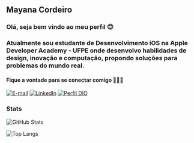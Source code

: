 ## Mayana Cordeiro

### Olá, seja bem vindo ao meu perfil 😊
### Atualmente sou estudante de Desenvolvimento iOS na Apple Developer Academy - UFPE onde desenvolvo habilidades de design, inovação e computação, propondo soluções para problemas do mundo real.

#### Fique a vontade para se conectar comigo 👩🏾‍💻
[![E-mail](https://img.shields.io/badge/-Email-000?style=for-the-badge&logo=gmail&logoColor=E94D5F)](mailto:mayanacoramos@gmail.com)
[![LinkedIn](https://img.shields.io/badge/-LinkedIn-000?style=for-the-badge&logo=linkedin&logoColor=30A3DC)](https://www.linkedin.com/in/mayana-cordeiro/)
[![Perfil DIO](https://img.shields.io/badge/-Perfil%20na%20DIO-000?style=for-the-badge)](https://www.dio.me/users/mayanacoramos)

### Stats
![GitHub Stats](https://github-readme-stats.vercel.app/api?username=mayanacordeiro&theme=transparent&bg_color=000&border_color=30A3DC&show_icons=true&icon_color=30A3DC&title_color=30A3DC&text_color=FFF)

![Top Langs](https://github-readme-stats-git-masterrstaa-rickstaa.vercel.app/api/top-langs/?username=mayanacordeiro&layout=compact&bg_color=000&border_color=30A3DC&title_color=30A3DC&text_color=FFF)

<!--
**mayanacordeiro/mayanacordeiro** is a ✨ _special_ ✨ repository because its `README.md` (this file) appears on your GitHub profile.

Here are some ideas to get you started:

- 🔭 I’m currently working on ...
- 🌱 I’m currently learning ...
- 👯 I’m looking to collaborate on ...
- 🤔 I’m looking for help with ...
- 💬 Ask me about ...
- 📫 How to reach me: ...
- 😄 Pronouns: ...
- ⚡ Fun fact: ...
-->

